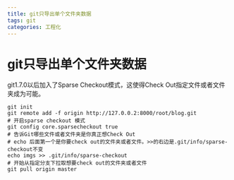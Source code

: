 ```yaml
---
title: git只导出单个文件夹数据
tags: git
categories: 工程化
---
```




# git只导出单个文件夹数据

git1.7.0以后加入了Sparse Checkout模式，这使得Check Out指定文件或者文件夹成为可能。

```shell
git init
git remote add -f origin http://127.0.0.2:8000/root/blog.git
# 开启sparse checkout 模式
git config core.sparsecheckout true
# 告诉Git哪些文件或者文件夹是你真正想Check Out
# echo 后面第一个是你要check out的文件夹或者文件。>>的右边是.git/info/sparse-checkout不变
echo imgs >> .git/info/sparse-checkout
# 开始从指定分支下拉取想要check out的文件夹或者文件
git pull origin master
```


